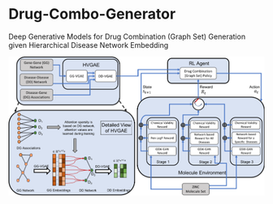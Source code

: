 # Drug-Combo-Generator
Deep Generative Models for Drug Combination (Graph Set) Generation given Hierarchical Disease Network Embedding


<img src="overall_scheme.png" width="800">
